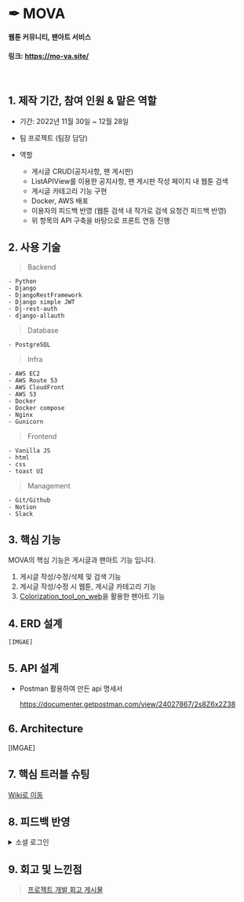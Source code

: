 # ✒ MOVA

#### 웹툰 커뮤니티, 팬아트 서비스
#### 링크: https://mo-va.site/

<br/>

## 1. 제작 기간, 참여 인원 & 맡은 역할

- 기간: 2022년 11월 30일 ~ 12월 28일
- 팀 프로젝트 (팀장 담당)

- 역할

  - 게시글 CRUD(공지사항, 팬 게시판)
  - ListAPIView를 이용한 공지사항, 팬 게시판 작성 페이지 내 웹툰 검색
  - 게시글 카테고리 기능 구현
  - Docker, AWS 배포
  - 이용자의 피드백 반영 (웹툰 검색 내 작가로 검색 요청건 피드백 반영)
  - 위 항목의 API 구축을 바탕으로 프론트 연동 진행

  
## 2. 사용 기술
  
  > Backend
  
    - Python
    - Django
    - DjangoRestFramework
    - Django simple JWT
    - Dj-rest-auth
    - django-allauth
     
    
  > Database
      
    
  
    - PostgreSQL
        
    
  > Infra
  
    - AWS EC2
    - AWS Route 53
    - AWS CloudFront
    - AWS S3
    - Docker
    - Docker compose
    - Nginx
    - Gunicorn
      
    
  > Frontend
    
    - Vanilla JS
    - html
    - css
    - toast UI
        
    
  > Management
  
    - Git/Github
    - Notion
    - Slack
    
  
    
 ## 3. 핵심 기능
 
MOVA의 핵심 기능은 게시글과 팬아트 기능 입니다.
  
1. 게시글 작성/수정/삭제 및 검색 기능
2. 게시글 작성/수정 시 웹툰, 게시글 카테고리 기능
3. [Colorization_tool_on_web](https://github.com/yangco-le/Colorization_Tool_on_Web)을 활용한 팬아트 기능


## 4. ERD 설계


    [IMGAE]


## 5. API 설계

  - Postman 활용하여 만든 api 명세서

    https://documenter.getpostman.com/view/24027867/2s8Z6x2Z38
    
## 6. Architecture

  [IMGAE]
  
## 7. 핵심 트러블 슈팅

[Wiki로 이동](https://github.com/marinred/MOVA_BACKEND/wiki/%ED%8A%B8%EB%9F%AC%EB%B8%94-%EC%8A%88%ED%8C%85-%EB%B0%8F-%ED%94%BC%EB%93%9C%EB%B0%B1)

## 8. 피드백 반영
 <details>
  <summary >소셜 로그인</summary>
  <div markdown="1">
1. 소셜 로그인

KakaoLoginView를 통해 콜백 URL를 리턴해주고 KakaoCallbackView에  통해 카카오에서 제공하는

access 토큰을 받을 수 있었다.

access 토큰 발급 후 mova에 적용하기 위해 카카오 이메일을 통해 이미 가입된 정보가 있는지 확인을 하였으며,
확인 후 OAuth를 사용하여 JWT 토큰 방식으로 발급하여 사용할 수 있었다.

```python
class KakaoLoginView(APIView):
    def get(self, request):
        client_id = os.environ.get("SOCIAL_AUTH_KAKAO_CLIENT_ID","")
        return Response(f"https://kauth.kakao.com/oauth/authorize?client_id={client_id}&redirect_uri={KAKAO_CALLBACK_URI}&response_type=code&scope=account_email")
    
class KakaoCallbackView(APIView):
    def get(self, request):
        client_id = os.environ.get("SOCIAL_AUTH_KAKAO_CLIENT_ID", "")
        print(client_id)
        code = request.GET.get("code")

        # code로 access token 요청
        token_request = requests.get(f"https://kauth.kakao.com/oauth/token?grant_type=authorization_code&client_id={client_id}&redirect_uri={KAKAO_CALLBACK_URI}&code={code}")
        token_response_json = token_request.json()

        # 에러 발생 시 중단
        error = token_response_json.get("error", None)
        if error is not None:
            raise Response(error)
        
        access_token = token_response_json.get("access_token")
        
        profile_request = requests.post(
            "https://kapi.kakao.com/v2/user/me",
            headers={"Authorization": f"Bearer {access_token}"},
        )
        profile_json = profile_request.json()

        kakao_account = profile_json.get("kakao_account")
        email = kakao_account.get("email", None) # 이메일!
        
        try:
            # 전달받은 이메일로 등록된 유저가 있는지 탐색
            user = User.objects.get(email=email)

            # FK로 연결되어 있는 socialaccount 테이블에서 해당 이메일의 유저가 있는지 확인
            social_user = SocialAccount.objects.get(user=user)

            # 있는데 카카오계정이 아니어도 에러
            if social_user.provider != 'kakao':
                return Response({'err_msg': 'no matching social type'}, status=status.HTTP_400_BAD_REQUEST)

            # 이미 카카오로 제대로 가입된 유저 => 로그인 & 해당 유저의 jwt 발급
            data = {'access_token': access_token, 'code': code}
            accept = requests.post(f"{BASE_URL}user/kakao/login/finish/", data=data)
            accept_status = accept.status_code

            # 뭔가 중간에 문제가 생기면 에러
            if accept_status != 200:
                return Response({'err_msg': 'failed to signin'}, status=accept_status)

            accept_json = accept.json()
            accept_json.pop('user', None)
            return Response(accept_json, status=status.HTTP_200_OK)

        except User.DoesNotExist:
            # 전달받은 이메일로 기존에 가입된 유저가 아예 없으면 => 새로 회원가입 & 해당 유저의 jwt 발급
            data = {'access_token': access_token, 'code': code}
            accept = requests.post(f"{BASE_URL}user/kakao/login/finish/", data=data)
            accept_status = accept.status_code

            # 뭔가 중간에 문제가 생기면 에러
            if accept_status != 200:
                return Response({'err_msg': 'failed to signup'}, status=accept_status)

            accept_json = accept.json()
            accept_json.pop('user', None)
            return Response(accept_json)
    
class KakaoLogin(SocialLoginView):
    adapter_class = kakao_view.KakaoOAuth2Adapter
    callback_url = KAKAO_CALLBACK_URI
    client_class = OAuth2Client
```

프론트에서는 handleKakao를 통해 백엔드에서 넘겨주는
return Response(f"[https://kauth.kakao.com/oauth/authorize?client_id={client_id}&redirect_uri={KAKAO_CALLBACK_URI}&response_type=code&scope=account_email](https://kauth.kakao.com/oauth/authorize?client_id=%7Bclient_id%7D&redirect_uri=%7BKAKAO_CALLBACK_URI%7D&response_type=code&scope=account_email)") 를 받아와 해당 주소로

이동 하였으며,

![Untitled](https://s3-us-west-2.amazonaws.com/secure.notion-static.com/58289094-8d6a-423d-ae39-515ba8d3f827/Untitled.png)

카카오 로그인 완료시 위 사진과 같이 url에 code 값이 담겨오는데 해당 code값을 사용하여 백엔드 쪽에 넘겨 보내주면 KakaoCallbackView가 실행되어 reponse로 JWT토큰을 받아올 수 있었다.

```jsx
async function handleKakao(){
  const response = await fetch(`${backend_base_url}/user/kakao/login`, {
  })
  const response_json = await response.json()
  location.href = response_json
}

async function handleSigninKakao(){
  let code = new URL(window.location.href).searchParams.get("code")
  if (code != null){
    const response = await fetch(`${backend_base_url}/user/kakao/callback/?code=${code}`)
    const response_json = await response.json()
    localStorage.setItem("access", "Bearer "+response_json.access_token);
    localStorage.setItem("refresh", response_json.refresh_token);
    const base64Url = response_json.access_token.split('.')[1];
    const base64 = base64Url.replace(/-/g, '+').replace(/_/g, '/');
    const jsonPayload = decodeURIComponent(atob(base64).split('').map(function(c) {
        return '%' + ('00' + c.charCodeAt(0).toString(16)).slice(-2);
    }).join(''));
    localStorage.setItem("payload", jsonPayload);
    alert("MOVA에 오신걸 환영 합니다.")
    location.href = "main.html";
  }
}
```


  </div>
  </details>
 
 
 ## 9. 회고 및 느낀점
 
> [프로젝트 개발 회고 게시물](https://velog.io/@marinred/%EB%82%B4%EC%9D%BC%EB%B0%B0%EC%9B%80%EC%BA%A0%ED%94%84-%EC%B5%9C%EC%A2%85%ED%94%84%EB%A1%9C%EC%A0%9D%ED%8A%B8-%EC%A4%91%EA%B0%84%EB%B0%9C%ED%91%9C-K.P.T)
